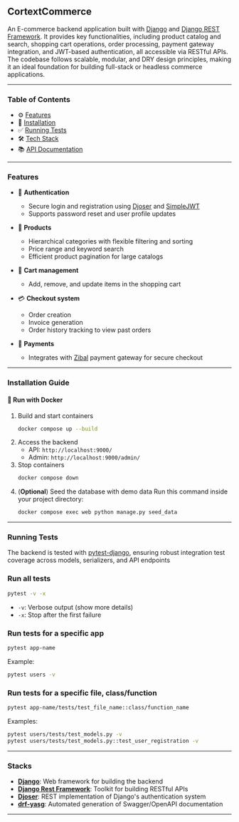 ## CortextCommerce

An E-commerce backend application built with [Django](https://docs.djangoproject.com/en/5.2/) and [Django REST Framework](https://www.django-rest-framework.org/).
It provides key functionalities, including product catalog and search, shopping cart operations, order processing, payment gateway integration, and JWT-based authentication, all accessible via RESTful APIs.
The codebase follows scalable, modular, and DRY design principles, making it an ideal foundation for building full-stack or headless commerce applications.

---
### Table of Contents
- ⚙️ [Features](#features)
- 🚀 [Installation](#installation-guide)
- ✅ [Running Tests](#running-tests)
- 🛠️ [Tech Stack](#tools--technologies)
- 📚 [API Documentation](./docs/architecture.md)
---

###  Features
- 🔐 **Authentication**
   - Secure login and registration using [Djoser](https://djoser.readthedocs.io/en/2.3.2/) and [SimpleJWT](https://django-rest-framework-simplejwt.readthedocs.io/en/latest/)
   - Supports password reset and user profile updates

- 🔎 **Products**
   - Hierarchical categories with flexible filtering and sorting
   - Price range and keyword search
   - Efficient product pagination for large catalogs

- 🛒 **Cart management**
   - Add, remove, and update items in the shopping cart

- 💳 **Checkout system**
   - Order creation
   - Invoice generation
   - Order history tracking to view past orders

-  💸 **Payments**
   - Integrates with [Zibal](https://zibal.ir/) payment gateway for secure checkout

---

### Installation Guide

#### 🐳 Run with Docker
1. Build and start containers
   ```bash
   docker compose up --build
   ```
2. Access the backend
   - API: `http://localhost:9000/`
   - Admin: `http://localhost:9000/admin/`
3. Stop containers
   ```bash
   docker compose down
   ```
4. (**Optional**) Seed the database with demo data
   Run this command inside your project directory:
   ```bash
   docker compose exec web python manage.py seed_data
   ```


---

### Running Tests

The backend is tested with [pytest-django](https://pytest-django.readthedocs.io/en/latest/), ensuring robust integration test coverage across models, serializers, and API endpoints

### Run all tests
```bash
pytest -v -x
```
- `-v`: Verbose output (show more details)
- `-x`: Stop after the first failure

### Run tests for a specific app
```bash
pytest app-name
```
Example:
```bash
pytest users -v
```

### Run tests for a specific file, class/function
```bash
pytest app-name/tests/test_file_name::class/function_name
```
Examples:
```bash
pytest users/tests/test_models.py -v
pytest users/tests/test_models.py::test_user_registration -v
```

---

### Stacks

- **[Django](https://docs.djangoproject.com/en/5.2/)**: Web framework for building the backend
- **[Django Rest Framework](https://www.django-rest-framework.org/)**: Toolkit for building RESTful APIs
- **[Djoser](https://djoser.readthedocs.io/en/2.3.2/)**: REST implementation of Django's authentication system
- **[drf-yasg](https://drf-yasg.readthedocs.io/en/stable/)**: Automated generation of Swagger/OpenAPI documentation
---
